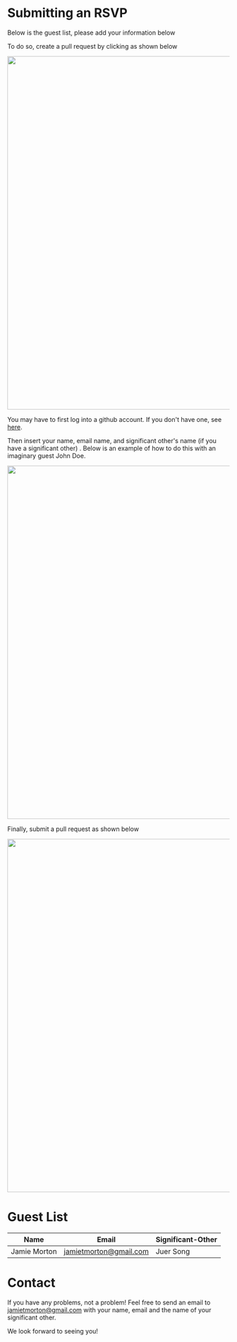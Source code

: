 # Submitting an RSVP

Below is the guest list, please add your information below

To do so, create a pull request by clicking as shown below

<img src="https://github.com/mortonjt/savethedate/blob/gh-pages/other/img/edit.png" width="800" >

You may have to first log into a github account.  If you don't have one, see [here](https://github.com/join).

Then insert your name,  email name, and significant other's name (if you have a significant other) .  Below is an example of how to do this with an imaginary guest John Doe.


<img src="https://github.com/mortonjt/savethedate/blob/gh-pages/other/img/insert.png" width="800" >

Finally, submit a pull request as shown below

<img src="https://github.com/mortonjt/savethedate/blob/gh-pages/other/img/pr.png" width="800" >


# Guest List

| Name	| Email	| Significant-Other |
| ---   | ----- | ----------------- |
| Jamie Morton	| jamietmorton@gmail.com | 	Juer Song |

# Contact

If you have any problems, not a problem!  Feel free to send an email to jamietmorton@gmail.com with your name, email and the name of your significant other.

We look forward to seeing you!
